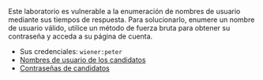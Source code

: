 Este laboratorio es vulnerable a la enumeración de nombres de usuario mediante sus tiempos de respuesta. Para solucionarlo, enumere un nombre de usuario válido, utilice un método de fuerza bruta para obtener su contraseña y acceda a su página de cuenta.

- Sus credenciales: `wiener:peter`
- [Nombres de usuario de los candidatos](https://portswigger.net/web-security/authentication/auth-lab-usernames)
- [Contraseñas de candidatos](https://portswigger.net/web-security/authentication/auth-lab-passwords)


